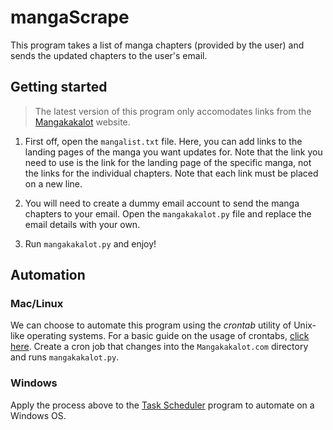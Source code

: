 # mangaScrape

This program takes a list of manga chapters (provided by the user) and sends the updated chapters to the user's email.

## Getting started

>The latest version of this program only accomodates links from the [Mangakakalot](https://mangakakalot.com/) website. 

1. First off, open the `mangalist.txt` file. Here, you can add links to the landing pages of the manga you want updates for. Note that the link you need to use is the link for the landing page of the specific manga, not the links for the individual chapters. Note that each link must be placed on a new line.

2. You will need to create a dummy email account to send the manga chapters to your email. Open the `mangakakalot.py` file and replace the email details with your own. 

3. Run `mangakakalot.py` and enjoy!

## Automation

### Mac/Linux

We can choose to automate this program using the *crontab* utility of Unix-like operating systems. For a basic guide on the usage of crontabs, [click here](https://ostechnix.com/a-beginners-guide-to-cron-jobs/). Create a cron job that changes into the `Mangakakalot.com` directory and runs `mangakakalot.py`.

### Windows

Apply the process above to the [Task Scheduler](https://www.windowscentral.com/how-create-automated-task-using-task-scheduler-windows-10) program to automate on a Windows OS.